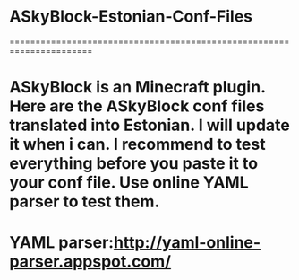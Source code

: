 # ASkyBlock-Estonian-Conf-Files
======================================================================

ASkyBlock is an Minecraft plugin.
Here are the ASkyBlock conf files translated into Estonian.
I will update it when i can.
I recommend to test everything before you paste it to your conf file.
Use online YAML parser to test them.
======================================================================
YAML parser:http://yaml-online-parser.appspot.com/
======================================================================

